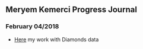 ## Meryem Kemerci Progress Journal




### February 04/2018

+ [Here](Diamonds_work.html) my work with Diamonds data 

